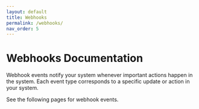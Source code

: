 ```yaml
---
layout: default
title: Webhooks
permalink: /webhooks/
nav_order: 5
---
```


# Webhooks Documentation

Webhook events notify your system whenever important actions happen in the system.
Each event type corresponds to a specific update or action in your system.

See the following pages for webhook events.
